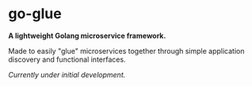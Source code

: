 # go-glue
<b>A lightweight Golang microservice framework.</b>

Made to easily "glue" microservices together through simple application discovery and functional interfaces.

<i>Currently under initial development.</i>